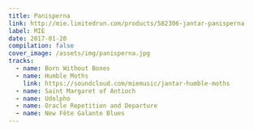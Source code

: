 ```yaml
---
title: Panisperna
link: http://mie.limitedrun.com/products/582306-jantar-panisperna
label: MIE
date: 2017-01-20
compilation: false
cover_image: /assets/img/panisperna.jpg
tracks:
  - name: Born Without Bones
  - name: Humble Moths
    link: https://soundcloud.com/miemusic/jantar-humble-moths
  - name: Saint Margaret of Antioch
  - name: Udolpho
  - name: Oracle Repetition and Departure
  - name: New Fête Galante Blues
---
```

